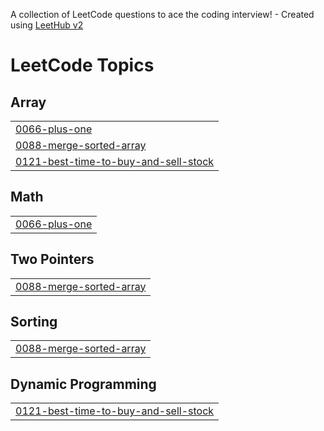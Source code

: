 A collection of LeetCode questions to ace the coding interview! - Created using [LeetHub v2](https://github.com/arunbhardwaj/LeetHub-2.0)
<!---LeetCode Topics Start-->
# LeetCode Topics
## Array
|  |
| ------- |
| [0066-plus-one](https://github.com/Prathamesh-1011/Leetcode-Solutions/tree/master/0066-plus-one) |
| [0088-merge-sorted-array](https://github.com/Prathamesh-1011/Leetcode-Solutions/tree/master/0088-merge-sorted-array) |
| [0121-best-time-to-buy-and-sell-stock](https://github.com/Prathamesh-1011/Leetcode-Solutions/tree/master/0121-best-time-to-buy-and-sell-stock) |
## Math
|  |
| ------- |
| [0066-plus-one](https://github.com/Prathamesh-1011/Leetcode-Solutions/tree/master/0066-plus-one) |
## Two Pointers
|  |
| ------- |
| [0088-merge-sorted-array](https://github.com/Prathamesh-1011/Leetcode-Solutions/tree/master/0088-merge-sorted-array) |
## Sorting
|  |
| ------- |
| [0088-merge-sorted-array](https://github.com/Prathamesh-1011/Leetcode-Solutions/tree/master/0088-merge-sorted-array) |
## Dynamic Programming
|  |
| ------- |
| [0121-best-time-to-buy-and-sell-stock](https://github.com/Prathamesh-1011/Leetcode-Solutions/tree/master/0121-best-time-to-buy-and-sell-stock) |
<!---LeetCode Topics End-->